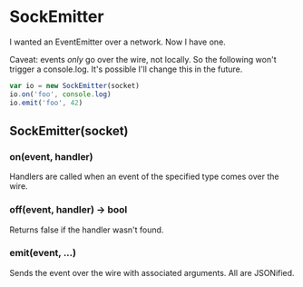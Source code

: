 
# SockEmitter

I wanted an EventEmitter over a network. Now I have one.

Caveat: events *only* go over the wire, not locally. So the following won't
trigger a console.log. It's possible I'll change this in the future.

```js
var io = new SockEmitter(socket)
io.on('foo', console.log)
io.emit('foo', 42)
```

## SockEmitter(socket)

### on(event, handler)
Handlers are called when an event of the specified type comes over the wire.
### off(event, handler) -> bool
Returns false if the handler wasn't found.
### emit(event, ...)
Sends the event over the wire with associated arguments. All are JSONified.
